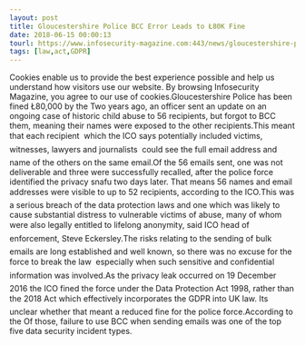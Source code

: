 ```yaml
---
layout: post
title: Gloucestershire Police BCC Error Leads to Ł80K Fine
date: 2018-06-15 00:00:13
tourl: https://www.infosecurity-magazine.com:443/news/gloucestershire-police-bcc-error/
tags: [law,act,GDPR]
---
```

Cookies enable us to provide the best experience possible and help us understand how visitors use our website. By browsing Infosecurity Magazine, you agree to our use of cookies.Gloucestershire Police has been fined Ł80,000 by the Two years ago, an officer sent an update on an ongoing case of historic child abuse to 56 recipients, but forgot to BCC them, meaning their names were exposed to the other recipients.This meant that each recipient  which the ICO says potentially included victims, witnesses, lawyers and journalists  could see the full email address and name of the others on the same email.Of the 56 emails sent, one was not deliverable and three were successfully recalled, after the police force identified the privacy snafu two days later. That means 56 names and email addresses were visible to up to 52 recipients, according to the ICO.This was a serious breach of the data protection laws and one which was likely to cause substantial distress to vulnerable victims of abuse, many of whom were also legally entitled to lifelong anonymity, said ICO head of enforcement, Steve Eckersley.The risks relating to the sending of bulk emails are long established and well known, so there was no excuse for the force to break the law  especially when such sensitive and confidential information was involved.As the privacy leak occurred on 19 December 2016 the ICO fined the force under the Data Protection Act 1998, rather than the 2018 Act which effectively incorporates the GDPR into UK law. Its unclear whether that meant a reduced fine for the police force.According to the Of those, failure to use BCC when sending emails was one of the top five data security incident types.